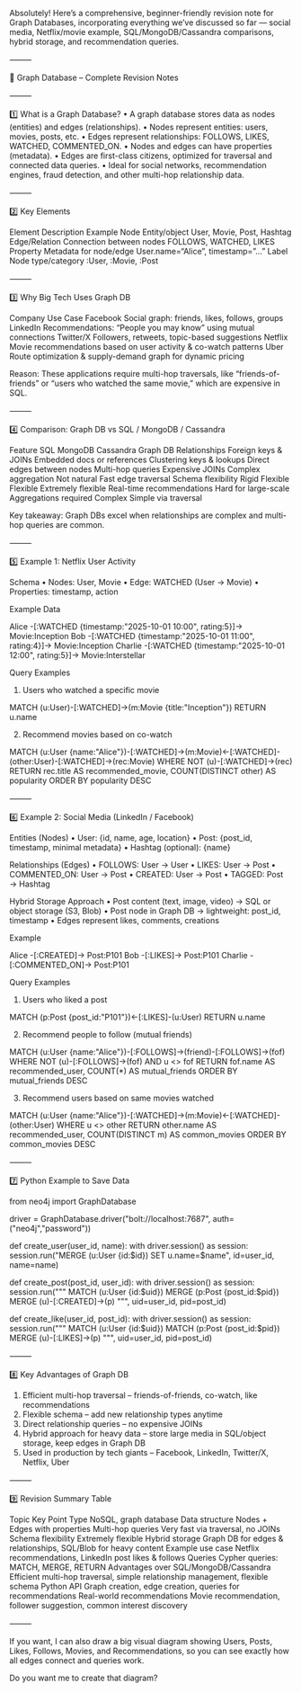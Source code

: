 Absolutely! Here’s a comprehensive, beginner-friendly revision note for Graph Databases, incorporating everything we’ve discussed so far — social media, Netflix/movie example, SQL/MongoDB/Cassandra comparisons, hybrid storage, and recommendation queries.

⸻

📌 Graph Database – Complete Revision Notes

⸻

1️⃣ What is a Graph Database?
•	A graph database stores data as nodes (entities) and edges (relationships).
•	Nodes represent entities: users, movies, posts, etc.
•	Edges represent relationships: FOLLOWS, LIKES, WATCHED, COMMENTED_ON.
•	Nodes and edges can have properties (metadata).
•	Edges are first-class citizens, optimized for traversal and connected data queries.
•	Ideal for social networks, recommendation engines, fraud detection, and other multi-hop relationship data.

⸻

2️⃣ Key Elements

Element	Description	Example
Node	Entity/object	User, Movie, Post, Hashtag
Edge/Relation	Connection between nodes	FOLLOWS, WATCHED, LIKES
Property	Metadata for node/edge	User.name=“Alice”, timestamp=”…”
Label	Node type/category	:User, :Movie, :Post


⸻

3️⃣ Why Big Tech Uses Graph DB

Company	Use Case
Facebook	Social graph: friends, likes, follows, groups
LinkedIn	Recommendations: “People you may know” using mutual connections
Twitter/X	Followers, retweets, topic-based suggestions
Netflix	Movie recommendations based on user activity & co-watch patterns
Uber	Route optimization & supply-demand graph for dynamic pricing

Reason: These applications require multi-hop traversals, like “friends-of-friends” or “users who watched the same movie,” which are expensive in SQL.

⸻

4️⃣ Comparison: Graph DB vs SQL / MongoDB / Cassandra

Feature	SQL	MongoDB	Cassandra	Graph DB
Relationships	Foreign keys & JOINs	Embedded docs or references	Clustering keys & lookups	Direct edges between nodes
Multi-hop queries	Expensive JOINs	Complex aggregation	Not natural	Fast edge traversal
Schema flexibility	Rigid	Flexible	Flexible	Extremely flexible
Real-time recommendations	Hard for large-scale	Aggregations required	Complex	Simple via traversal

Key takeaway: Graph DBs excel when relationships are complex and multi-hop queries are common.

⸻

5️⃣ Example 1: Netflix User Activity

Schema
•	Nodes: User, Movie
•	Edge: WATCHED (User → Movie)
•	Properties: timestamp, action

Example Data

Alice -[:WATCHED {timestamp:"2025-10-01 10:00", rating:5}]-> Movie:Inception
Bob   -[:WATCHED {timestamp:"2025-10-01 11:00", rating:4}]-> Movie:Inception
Charlie -[:WATCHED {timestamp:"2025-10-01 12:00", rating:5}]-> Movie:Interstellar

Query Examples

1. Users who watched a specific movie

MATCH (u:User)-[:WATCHED]->(m:Movie {title:"Inception"})
RETURN u.name

2. Recommend movies based on co-watch

MATCH (u:User {name:"Alice"})-[:WATCHED]->(m:Movie)<-[:WATCHED]-(other:User)-[:WATCHED]->(rec:Movie)
WHERE NOT (u)-[:WATCHED]->(rec)
RETURN rec.title AS recommended_movie, COUNT(DISTINCT other) AS popularity
ORDER BY popularity DESC


⸻

6️⃣ Example 2: Social Media (LinkedIn / Facebook)

Entities (Nodes)
•	User: {id, name, age, location}
•	Post: {post_id, timestamp, minimal metadata}
•	Hashtag (optional): {name}

Relationships (Edges)
•	FOLLOWS: User → User
•	LIKES: User → Post
•	COMMENTED_ON: User → Post
•	CREATED: User → Post
•	TAGGED: Post → Hashtag

Hybrid Storage Approach
•	Post content (text, image, video) → SQL or object storage (S3, Blob)
•	Post node in Graph DB → lightweight: post_id, timestamp
•	Edges represent likes, comments, creations

Example

Alice -[:CREATED]-> Post:P101
Bob   -[:LIKES]-> Post:P101
Charlie -[:COMMENTED_ON]-> Post:P101

Query Examples

1. Users who liked a post

MATCH (p:Post {post_id:"P101"})<-[:LIKES]-(u:User)
RETURN u.name

2. Recommend people to follow (mutual friends)

MATCH (u:User {name:"Alice"})-[:FOLLOWS]->(friend)-[:FOLLOWS]->(fof)
WHERE NOT (u)-[:FOLLOWS]->(fof) AND u <> fof
RETURN fof.name AS recommended_user, COUNT(*) AS mutual_friends
ORDER BY mutual_friends DESC

3. Recommend users based on same movies watched

MATCH (u:User {name:"Alice"})-[:WATCHED]->(m:Movie)<-[:WATCHED]-(other:User)
WHERE u <> other
RETURN other.name AS recommended_user, COUNT(DISTINCT m) AS common_movies
ORDER BY common_movies DESC


⸻

7️⃣ Python Example to Save Data

from neo4j import GraphDatabase

driver = GraphDatabase.driver("bolt://localhost:7687", auth=("neo4j","password"))

def create_user(user_id, name):
with driver.session() as session:
session.run("MERGE (u:User {id:$id}) SET u.name=$name", id=user_id, name=name)

def create_post(post_id, user_id):
with driver.session() as session:
session.run("""
MATCH (u:User {id:$uid})
MERGE (p:Post {post_id:$pid})
MERGE (u)-[:CREATED]->(p)
""", uid=user_id, pid=post_id)

def create_like(user_id, post_id):
with driver.session() as session:
session.run("""
MATCH (u:User {id:$uid})
MATCH (p:Post {post_id:$pid})
MERGE (u)-[:LIKES]->(p)
""", uid=user_id, pid=post_id)


⸻

8️⃣ Key Advantages of Graph DB
1.	Efficient multi-hop traversal – friends-of-friends, co-watch, like recommendations
2.	Flexible schema – add new relationship types anytime
3.	Direct relationship queries – no expensive JOINs
4.	Hybrid approach for heavy data – store large media in SQL/object storage, keep edges in Graph DB
5.	Used in production by tech giants – Facebook, LinkedIn, Twitter/X, Netflix, Uber

⸻

9️⃣ Revision Summary Table

Topic	Key Point
Type	NoSQL, graph database
Data structure	Nodes + Edges with properties
Multi-hop queries	Very fast via traversal, no JOINs
Schema flexibility	Extremely flexible
Hybrid storage	Graph DB for edges & relationships, SQL/Blob for heavy content
Example use case	Netflix recommendations, LinkedIn post likes & follows
Queries	Cypher queries: MATCH, MERGE, RETURN
Advantages over SQL/MongoDB/Cassandra	Efficient multi-hop traversal, simple relationship management, flexible schema
Python API	Graph creation, edge creation, queries for recommendations
Real-world recommendations	Movie recommendation, follower suggestion, common interest discovery


⸻

If you want, I can also draw a big visual diagram showing Users, Posts, Likes, Follows, Movies, and Recommendations, so you can see exactly how all edges connect and queries work.

Do you want me to create that diagram?